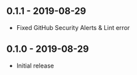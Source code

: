 ## 0.1.1 - 2019-08-29

- Fixed GitHub Security Alerts & Lint error

## 0.1.0 - 2019-08-29

- Initial release
